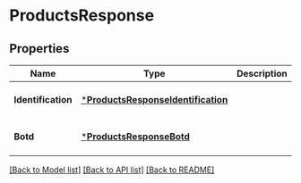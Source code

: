 # ProductsResponse

## Properties
Name | Type | Description | Notes
------------ | ------------- | ------------- | -------------
**Identification** | [***ProductsResponseIdentification**](ProductsResponseIdentification.md) |  | [optional] [default to null]
**Botd** | [***ProductsResponseBotd**](ProductsResponseBotd.md) |  | [optional] [default to null]

[[Back to Model list]](../README.md#documentation-for-models) [[Back to API list]](../README.md#documentation-for-api-endpoints) [[Back to README]](../README.md)

